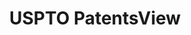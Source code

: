 ---
layout: default
bigquery: https://console.cloud.google.com/bigquery?p=patents-public-data&d=patentsview&page=dataset
citation: Attribution should be given to PatentsView for use, distribution, or derivative
  works.
code: https://github.com/CSSIP-AIR/PatentsView-Code-Snippets/
contributors: USPTO
cost: None
description: 'PatentsView includes US patent data including raw data (summaries, applications,
  pregrant applications), disambugations of inventors and assignees, and inventor
  gender estimates.  Also foreign priority data, # of figures and sheets, and government
  interest statements.'
documentation: https://patentsview.org/query/builder-faqs
last_edit: 04/13/2022, 11:22:47
location: https://patentsview.org/
maintained_by: USPTO
record_creation_timestamp: 12/2/2020 17:20:46
schema_fields:
- classification_status
- gi_statement
- assignee_id
- term_extension
- field_id
- inventor_id
- uuid
- rawassignee_id
- application_id
- variety
- mainclass_id
- rule_47
- organization
- disamb_inventor_id_20190312
- designation
- term_grant
- category_id
- disamb_inventor_id_20180528
- num_sheets
- disamb_assignee_id_20200929
- text
- kind
- subgroup
- abstract
- classification_level
- deceased
- disamb_assignee_id_20190820
- type
- disamb_inventor_id_20201229
- disamb_inventor_id_20190820
- exemplary
- disamb_inventor_id_20191008
- disamb_inventor_id_20171003
- f371_date
- city
- subgroup_id
- disamb_inventor_id_20170808
- disamb_inventor_id_20181127
- date
- group
- location_id
- number
- classification_data_source
- lawyer_id
- country
- publication_number
- lname
- term_disclaimer
- doc_type
- rel_id
- ipc_version_indicator
- fname
- main_group
- lapse_of_patent
- action_date
- disamb_inventor_id_20170307
- id
- county_fips
- applicant_type
- level_three
- level_one
- subsection_id
- state
- disamb_inventor_id_20200630
- num_claims
- rawlocation_id
- _371_date
- withdrawn
- disamb_inventor_id_20191231
- num
- classification_value
- symbol_position
- latitude
- name_last
- contract_award_number
- citation_id
- disamb_inventor_id_20200929
- organization_id
- rawinventor_id
- relkind
- field_title
- doctype
- section
- group_id
- filename
- state_fips
- disamb_inventor_id_20171226
- section_id
- subclass
- country_transformed
- series_code
- category
- f102_date
- subcategory_id
- disamb_assignee_id_20181127
- longitude
- level_two
- disamb_inventor_id_20200331
- disamb_assignee_id_20191231
- male_flag
- disclaimer_date
- male
- length
- disamb_assignee_id_20200331
- subclass_id
- status
- name_first
- reldocno
- attribution_status
- latlong
- disamb_assignee_id_20200630
- disamb_assignee_id_20190312
- patent_id
- disamb_assignee_id_20191008
- latin_name
- _102_date
- sequence
- dependent
- num_figures
- sector_title
- role
- title
- name
- county
- ipc_class
shortname: patentsview
tags:
- disambiguation
- United States
- gender
terms_of_use: Creative Commons Attribution 4.0 International License.
timeframe: 1963-1999
title: USPTO PatentsView
uuid: cf1780b1-e265-4e49-8d1d-83b9cfe0fd9a
---